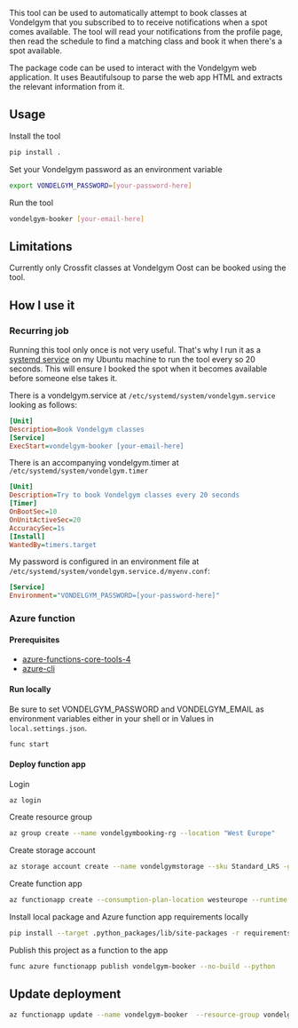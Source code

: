 This tool can be used to automatically attempt to book classes at Vondelgym that you subscribed to to receive notifications when a spot comes available.
The tool will read your notifications from the profile page, then read the schedule to find a matching class and book it when there's a spot available.

The package code can be used to interact with the Vondelgym web application. It uses Beautifulsoup to parse the web app HTML and extracts the relevant information from it.

## Usage
Install the tool
```bash
pip install .
```

Set your Vondelgym password as an environment variable
```bash
export VONDELGYM_PASSWORD=[your-password-here]
```

Run the tool
```bash
vondelgym-booker [your-email-here] 
```

## Limitations
Currently only Crossfit classes at Vondelgym Oost can be booked using the tool.

## How I use it

### Recurring job
Running this tool only once is not very useful.
That's why I run it as a [systemd service](https://www.freedesktop.org/software/systemd/man/systemd.service.html) on my Ubuntu machine to run the tool every so 20 seconds. 
This will ensure I booked the spot when it becomes available before someone else takes it.

There is a vondelgym.service at `/etc/systemd/system/vondelgym.service` looking as follows:
```ini
[Unit]
Description=Book Vondelgym classes
[Service]
ExecStart=vondelgym-booker [your-email-here]
```

There is an accompanying vondelgym.timer at `/etc/systemd/system/vondelgym.timer`
```ini
[Unit]
Description=Try to book Vondelgym classes every 20 seconds
[Timer]
OnBootSec=10
OnUnitActiveSec=20
AccuracySec=1s
[Install]
WantedBy=timers.target
```

My password is configured in an environment file at `/etc/systemd/system/vondelgym.service.d/myenv.conf`:
```ini
[Service]
Environment="VONDELGYM_PASSWORD=[your-password-here]"
```

### Azure function
#### Prerequisites
- [azure-functions-core-tools-4](https://docs.microsoft.com/en-us/azure/azure-functions/functions-run-local?tabs=v4%2Clinux%2Ccsharp%2Cportal%2Cbash#v2)
- [azure-cli](https://docs.microsoft.com/en-us/cli/azure/install-azure-cli)

#### Run locally
Be sure to set VONDELGYM_PASSWORD and VONDELGYM_EMAIL as environment variables either in your shell or in Values in `local.settings.json`.

```bash
func start
```

#### Deploy function app
Login
```bash
az login
```

Create resource group
```bash
az group create --name vondelgymbooking-rg --location "West Europe"
```

Create storage account
```bash
az storage account create --name vondelgymstorage --sku Standard_LRS -g vondelgymbooking-rg
```

Create function app
```bash
az functionapp create --consumption-plan-location westeurope --runtime python --runtime-version 3.8 --functions-version 4 --name vondelgym-booker --os-type linux --storage-account vondelgymstorage -g vondelgymbooking-rg 
```

Install local package and Azure function app requirements locally
```bash
pip install --target .python_packages/lib/site-packages -r requirements.txt  .
```

Publish this project as a function to the app
```bash
func azure functionapp publish vondelgym-booker --no-build --python
```

## Update deployment
```bash
az functionapp update --name vondelgym-booker  --resource-group vondelgymbooking-rg 
```
